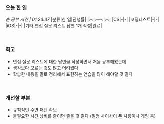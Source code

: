 ### 오늘 한 일
_순 공부 시간 | 01:23:37_
|분류|한 일|진행률|
|:-:|:---:|:-:|
|CS|-|-|
|코딩테스트|-|-|
|iOS|-|-|
|기타|면접 질문 리스트 답변 1개 작성|완료|

<br>

### 회고
- 면접 질문 리스트에 대한 답변을 작성하면서 처음 공부해봤는데
- 생각보다 모르는 것도 많고 어려웠다
- 학습한 내용을 말로 정리해서 표현하는 연습을 많이 해야할 것 같다

<br>

### 개선할 부분
- 규칙적인 수면 패턴 확보
- 불필요한 시간 낭비를 줄이면 좋을 것 같다 (일정 사이사이 폰 사용이나 게임 등)
